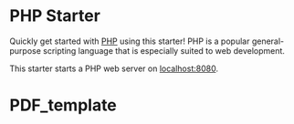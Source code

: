 # PHP Starter

Quickly get started with [PHP](https://www.php.net/) using this starter! PHP is a popular general-purpose scripting language that is especially suited to web development.

This starter starts a PHP web server on [localhost:8080](http://localhost:8080).
# PDF_template
